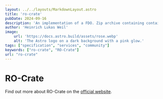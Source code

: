 ```yaml
---
layout: ../../layouts/MarkdownLayout.astro
title: 'ro-crate'
pubDate: 2024-09-16
description: 'An implementation of a FDO. Zip archive containing containing a full research cycle, including data and a single metadata file in JSON-LD format.'
author: 'Heinrich Lukas Weil'
image:
    url: 'https://docs.astro.build/assets/rose.webp'
    alt: 'The Astro logo on a dark background with a pink glow.'
tags: ["specification", "services", "community"]
keywords: ["ro-crate", "RO-Crate"]
url: "ro-crate"
---
```


# RO-Crate

Find out more about RO-Crate on the [official website](https://www.researchobject.org/ro-crate/).
